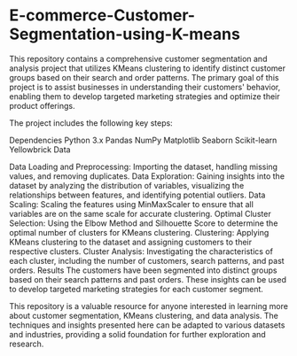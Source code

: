 # E-commerce-Customer-Segmentation-using-K-means
This repository contains a comprehensive customer segmentation and analysis project that utilizes KMeans clustering to identify distinct customer groups based on their search and order patterns. The primary goal of this project is to assist businesses in understanding their customers' behavior, enabling them to develop targeted marketing strategies and optimize their product offerings.

The project includes the following key steps:

Dependencies
Python 3.x
Pandas
NumPy
Matplotlib
Seaborn
Scikit-learn
Yellowbrick
Data

Data Loading and Preprocessing: Importing the dataset, handling missing values, and removing duplicates.
Data Exploration: Gaining insights into the dataset by analyzing the distribution of variables, visualizing the relationships between features, and identifying potential outliers.
Data Scaling: Scaling the features using MinMaxScaler to ensure that all variables are on the same scale for accurate clustering.
Optimal Cluster Selection: Using the Elbow Method and Silhouette Score to determine the optimal number of clusters for KMeans clustering.
Clustering: Applying KMeans clustering to the dataset and assigning customers to their respective clusters.
Cluster Analysis: Investigating the characteristics of each cluster, including the number of customers, search patterns, and past orders.
Results
The customers have been segmented into distinct groups based on their search patterns and past orders. These insights can be used to develop targeted marketing strategies for each customer segment.

This repository is a valuable resource for anyone interested in learning more about customer segmentation, KMeans clustering, and data analysis. The techniques and insights presented here can be adapted to various datasets and industries, providing a solid foundation for further exploration and research.

